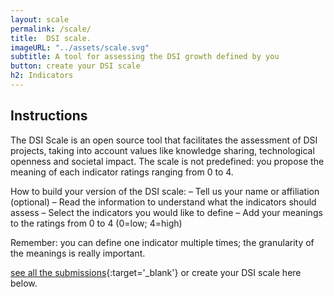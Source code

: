 ```yaml
---
layout: scale
permalink: /scale/
title:  DSI scale.
imageURL: "../assets/scale.svg"
subtitle: A tool for assessing the DSI growth defined by you
button: create your DSI scale
h2: Indicators
---
```


## Instructions

The DSI Scale is an open source tool that facilitates the assessment of DSI projects, taking into account values like knowledge sharing, technological openness and societal impact.  The scale is not predefined: you propose the meaning of each indicator ratings ranging from 0 to 4.

How to build your version of the DSI scale:
– Tell us your name or affiliation (optional)
– Read the information to understand what the indicators should assess
– Select the indicators you would like to define
– Add your meanings to the ratings from 0 to 4 (0=low; 4=high)

Remember: you can define one indicator multiple times; the granularity of the meanings is really important.

[see all the submissions](https://github.com/DSI4EU/toolkit/issues){:target='_blank'}
 or create your DSI scale here below.
